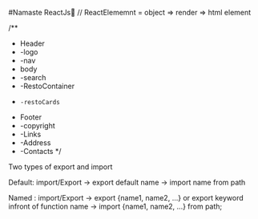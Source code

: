 #Namaste ReactJs🚀
// ReactElememnt = object => render => html element

/\*\*

- Header
- -logo
- -nav
- body
- -search
- -RestoContainer
-     -restoCards
- Footer
- -copyright
- -Links
- -Address
- -Contacts
  \*/

Two types of export and import

Default: import/Export
-> export default name
-> import name from path

Named : import/Export
-> export {name1, name2, ...} or export keyword infront of function name
-> import {name1, name2, ...} from path;
